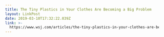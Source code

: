 ```yaml
---
title: The Tiny Plastics in Your Clothes Are Becoming a Big Problem
layout: LinkPost
date: 2019-03-10T17:32:22.039Z
link: >-
  https://www.wsj.com/articles/the-tiny-plastics-in-your-clothes-are-becoming-a-big-problem-11551963601
---
```

